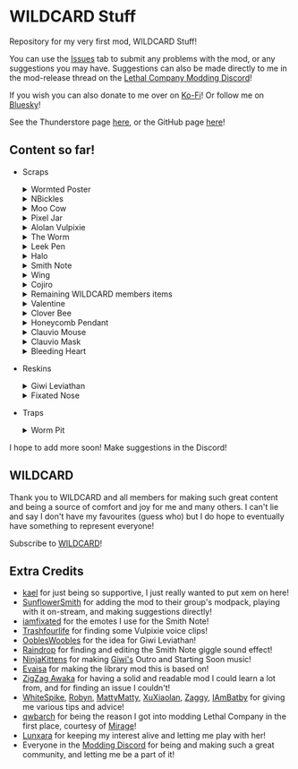 # WILDCARD Stuff

Repository for my very first mod, WILDCARD Stuff!

You can use the [Issues](https://github.com/TheDebbyCase/LCWildCardMod/issues) tab to submit any problems with the mod, or any suggestions you may have.
Suggestions can also be made directly to me in the mod-release thread on the [Lethal Company Modding Discord](https://discord.gg/lcmod)!

If you wish you can also donate to me over on [Ko-Fi](https://ko-fi.com/thedebbycase)!
Or follow me on [Bluesky](https://bsky.app/profile/thedebbycase.bsky.social)!

See the Thunderstore page [here](https://thunderstore.io/c/lethal-company/p/deB/WILDCARDStuff),
or the GitHub page [here](https://github.com/TheDebbyCase/LCWildCardMod)!

## Content so far!

- Scraps
	<details>
	<summary>Wormted Poster</summary>
	
	Original design by [Giwi](https://www.twitch.tv/giwi),  
	Can you find it?

	![Preview](https://raw.githubusercontent.com/TheDebbyCase/LCWildCardMod/main/Images/WormtedPosterPreview.png)
	
	</details>
	
	<details>
	<summary>NBickles</summary>
	
	Original 3D model by [Zeekerss](https://bsky.app/profile/zeekerss.bsky.social),  
	They're non-binary

	![Preview](https://raw.githubusercontent.com/TheDebbyCase/LCWildCardMod/main/Images/NBicklesPreview.png)
	
	</details>
	
	<details>
	<summary>Moo Cow</summary>
	
	Original design by [Kael](https://www.twitch.tv/kael),  
	Squeeze it

	![Preview](https://raw.githubusercontent.com/TheDebbyCase/LCWildCardMod/main/Images/MooCowPreview.png)
	
	</details>

	<details>
	<summary>Pixel Jar</summary>
	
	Original designs by [Kael](https://www.twitch.tv/kael),  
	Collect them all

	![Preview](https://raw.githubusercontent.com/TheDebbyCase/LCWildCardMod/main/Images/PixelJarPreview.png)
	
	</details>

	<details>
	<summary>Alolan Vulpixie</summary>
	
	Original model by [Game Freak](https://www.gamefreak.co.jp),  
	Squash it
	
	![Preview](https://raw.githubusercontent.com/TheDebbyCase/LCWildCardMod/main/Images/VulpixiePreview.png)
	
	</details>

	<details>
	<summary>The Worm</summary>
	
	Original design by [Giwi](https://www.twitch.tv/giwi),  
	Pester it and throw it
	
	![Preview](https://raw.githubusercontent.com/TheDebbyCase/LCWildCardMod/main/Images/TheWormPreview.png)
	
	</details>

	<details>
	<summary>Leek Pen</summary>
	
	Original designs by [Kael](https://www.twitch.tv/kael),  
	Swing it
	
	![Preview](https://raw.githubusercontent.com/TheDebbyCase/LCWildCardMod/main/Images/LeekPenPreview.png)
	
	</details>
	
	<details>
	<summary>Halo</summary>
	
	Original designs by [Kael](https://www.twitch.tv/kael),  
	Throw it and die! Or don't?
	
	![Preview](https://raw.githubusercontent.com/TheDebbyCase/LCWildCardMod/main/Images/HaloPreview.png)
	
	</details>

	<details>
	<summary>Smith Note</summary>
	
	Prepare for the New World
	
	![Preview](https://raw.githubusercontent.com/TheDebbyCase/LCWildCardMod/main/Images/SmithNotePreview.png)
	
	</details>

	<details>
	<summary>Wing</summary>

	Original designs by [Kael](https://www.twitch.tv/kael),  
	You feel lighter already!
	
	![Preview](https://raw.githubusercontent.com/TheDebbyCase/LCWildCardMod/main/Images/WingPreview.png)
	
	</details>

	<details>
	<summary>Cojiro</summary>

	Original designs by [Nintendo](https://www.nintendo.com),  
	You feel lighter already, but again!
	
	![Preview](https://raw.githubusercontent.com/TheDebbyCase/LCWildCardMod/main/Images/CojiroPreview.png)
	
	</details>

	<details>
	<summary>Remaining WILDCARD members items</summary>

	No functionality (Fyrus Star has since been upgraded)
	
	![Preview](https://raw.githubusercontent.com/TheDebbyCase/LCWildCardMod/main/Images/AssortedPreview.png)
	
	</details>

	<details>
	<summary>Valentine</summary>

	The more you hold it, the more valuable it becomes
	
	![Preview](https://raw.githubusercontent.com/TheDebbyCase/LCWildCardMod/main/Images/ValentinePreview.png)
	
	</details>

	<details>
	<summary>Clover Bee</summary>

	Original design by [Cloverinari](https://bsky.app/profile/cloverinari.net),  
	A bee with an attitude
	
	![Preview](https://raw.githubusercontent.com/TheDebbyCase/LCWildCardMod/main/Images/CloverBeePreview.png)
	
	</details>
 
	<details>
	<summary>Honeycomb Pendant</summary>

	Original design by [hodusae](https://hodusae.carrd.co/),  
	Take control of the bees
	
	![Preview](https://raw.githubusercontent.com/TheDebbyCase/LCWildCardMod/main/Images/HoneycombPendantPreview.png)
	
	</details>

	<details>
	<summary>Clauvio Mouse</summary>

	Original design by [Clauvio](https://bsky.app/profile/clauvio.bsky.social),  
	A mouse with an attitude
	
	![Preview](https://raw.githubusercontent.com/TheDebbyCase/LCWildCardMod/main/Images/ClauvioMousePreview.png)
	
	</details>

	<details>
	<summary>Clauvio Mask</summary>

	Original design by [Clauvio](https://bsky.app/profile/clauvio.bsky.social),  
	Bring it back to the ship, I dare you
	
	![Preview](https://raw.githubusercontent.com/TheDebbyCase/LCWildCardMod/main/Images/ClauvioMaskPreview.png)
	
	</details>

	<details>
	<summary>Bleeding Heart</summary>

	Based on an original design by [iamfixated](https://bsky.app/profile/iamfixated.bsky.social),  
	Where did I even get this?
	
	![Preview](https://raw.githubusercontent.com/TheDebbyCase/LCWildCardMod/main/Images/BleedingHeartPreview.png)
	
	</details>

- Reskins
	<details>
	<summary>Giwi Leviathan</summary>

	Original design by [Giwi](https://www.twitch.tv/giwi),  
	She is hungry
	
	![Preview](https://raw.githubusercontent.com/TheDebbyCase/LCWildCardMod/main/Images/SandGiwiPreview.png)
	
	</details>

	<details>
	<summary>Fixated Nose</summary>

	Original design by [iamfixated](https://bsky.app/profile/iamfixated.bsky.social),  
	Honk
	
	![Preview](https://raw.githubusercontent.com/TheDebbyCase/LCWildCardMod/main/Images/FixatedNosePreview.png)
	
	</details>

- Traps
	<details>
	<summary>Worm Pit</summary>

	Original design by [Giwi](https://www.twitch.tv/giwi),  
	She's back and angrier than ever!
	
	![Preview](https://raw.githubusercontent.com/TheDebbyCase/LCWildCardMod/main/Images/WormPitPreview.png)
	
	</details>

I hope to add more soon! Make suggestions in the Discord!

## WILDCARD

Thank you to WILDCARD and all members for making such great content and being a source of comfort and joy for me and many others. I can't lie and say I don't have my favourites (guess who) but I do hope to eventually have something to represent everyone!

Subscribe to [WILDCARD](https://www.youtube.com/@WILDCARDorg)!

## Extra Credits

- [kael](https://bsky.app/profile/kael3.bsky.social) for just being so supportive, I just really wanted to put xem on here!
- [SunflowerSmith](https://www.twitch.tv/sunflowersmith) for adding the mod to their group's modpack, playing with it on-stream, and making suggestions directly!
- [iamfixated](https://bsky.app/profile/iamfixated.bsky.social) for the emotes I use for the Smith Note!
- [Trashfourlife](https://bsky.app/profile/trashfourlife.bsky.social) for finding some Vulpixie voice clips!
- [OoblesWoobles](https://www.twitch.tv/oobleswoobles) for the idea for Giwi Leviathan!
- [Raindrop](https://discord.gg/TgXEcxUemF) for finding and editing the Smith Note giggle sound effect!
- [NinjaKittens](https://www.youtube.com/@NinjaKittens) for making [Giwi's](https://www.twitch.tv/giwi) Outro and Starting Soon music!
- [Evaisa](https://thunderstore.io/c/lethal-company/p/Evaisa) for making the library mod this is based on!
- [ZigZag Awaka](https://thunderstore.io/c/lethal-company/p/Zigzag) for having a solid and readable mod I could learn a lot from, and for finding an issue I couldn't!
- [WhiteSpike](https://thunderstore.io/c/lethal-company/p/WhiteSpike), [Robyn](https://thunderstore.io/c/lethal-company/p/Mom_Llama), [MattyMatty](https://thunderstore.io/c/lethal-company/p/mattymatty/), [XuXiaolan](https://thunderstore.io/c/lethal-company/p/XuXiaolan), [Zaggy](https://thunderstore.io/c/lethal-company/p/Zaggy1024), [IAmBatby](https://thunderstore.io/c/lethal-company/p/IAmBatby/) for giving me various tips and advice!
- [qwbarch](https://thunderstore.io/c/lethal-company/p/qwbarch) for being the reason I got into modding Lethal Company in the first place, courtesy of [Mirage](https://thunderstore.io/c/lethal-company/p/qwbarch/Mirage)!
- [Lunxara](https://www.twitch.tv/lunxara) for keeping my interest alive and letting me play with her!
- Everyone in the [Modding Discord](https://discord.gg/lcmod) for being and making such a great community, and letting me be a part of it!